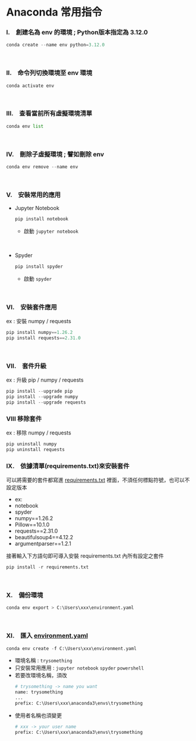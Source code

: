 # Anaconda 常用指令

### I.　創建名為 env 的環境 ; Python版本指定為 3.12.0
```py
conda create --name env python=3.12.0
```
</br>

### II.　命令列切換環境至 env 環境
```py
conda activate env
```
</br>

### III.　查看當前所有虛擬環境清單
```py
conda env list
```
</br>

### IV.　刪除子虛擬環境 ; 譬如刪除 env
```py
conda env remove --name env
```
</br>

### V.　安裝常用的應用
- Jupyter Notebook
  ```py
  pip install notebook
  ```
  - 啟動 `jupyter notebook`
</br>

- Spyder　
  ```py
  pip install spyder
  ```
  - 啟動 `spyder`
</br>

### VI.　安裝套件應用
ex : 安裝 numpy / requests
```py
pip install numpy==1.26.2
pip install requests==2.31.0
```
</br>

### VII.　套件升級
ex : 升級 pip / numpy / requests
```py
pip install --upgrade pip
pip install --upgrade numpy
pip install --upgrade requests
```

### VIII 移除套件
ex : 移除 numpy / requests
```py
pip uninstall numpy
pip uninstall requests
```

### IX.　依據清單(requirements.txt)來安裝套件</br>
可以將需要的套件都寫進 [requirements.txt](./requirements.txt) 裡面，不須任何標點符號，也可以不設定版本</br>
- ex:
- notebook
- spyder
- numpy==1.26.2
- Pillow==10.1.0
- requests==2.31.0
- beautifulsoup4==4.12.2
- argumentparser==1.2.1

接著輸入下方語句即可導入安裝 requirements.txt 內所有設定之套件
```py
pip install -r requirements.txt
```
</br>

### X.　備份環境
```py
conda env export > C:\Users\xxx\environment.yaml
```
</br>

### XI.　匯入 [environment.yaml](./environment.yaml)
```py
conda env create -f C:\Users\xxx\environment.yaml
```
- 環境名稱 : `trysomething`
- 只安裝常用應用 : `jupyter notebook` `spyder` `powershell`
- 若要改環境名稱，須改
  ```py
  # trysomething -> name you want
  name: trysomething
  ...
  prefix: C:\Users\xxx\anaconda3\envs\trysomething
  ```
- 使用者名稱也須變更
  ```py
  # xxx -> your user name
  prefix: C:\Users\xxx\anaconda3\envs\trysomething
  ```
</br>